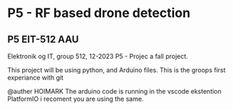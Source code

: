 # P5 - RF based drone detection
## P5 EIT-512 AAU
Elektronik og IT, group 512, 12-2023 P5 - Projec a fall project.

This project will be using python, and Arduino files.
This is the groops first experiance with git 

@auther HOIMARK
The arduino code is running in the vscode ekstention PlatformIO 
i recoment you are using the same. 